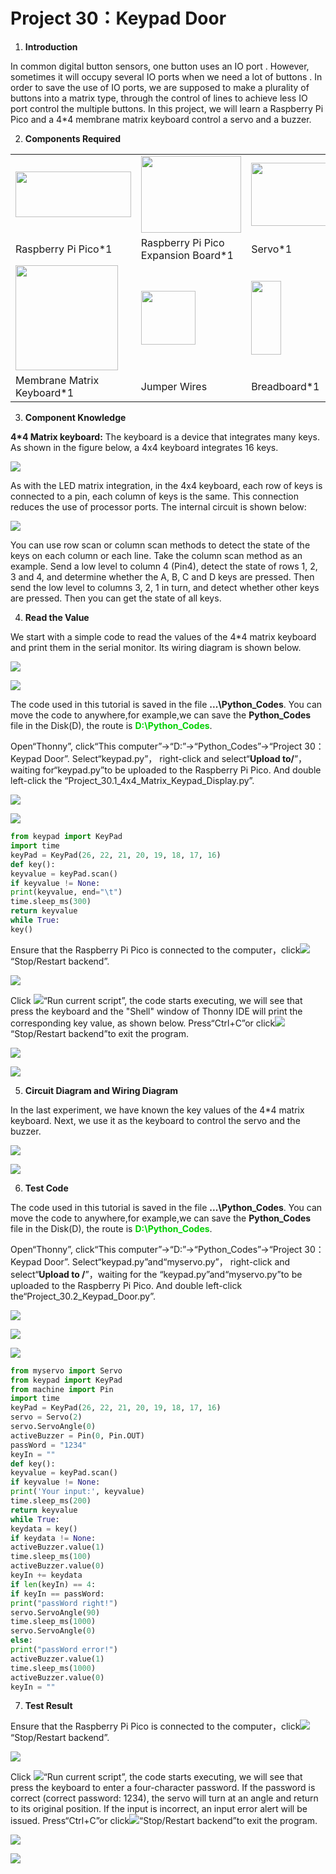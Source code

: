 # Project 30：Keypad Door

1.  **Introduction**
    

In common digital button sensors, one button uses an IO port . However, sometimes it will occupy several IO ports when we need a lot of buttons . In order to save the use of IO ports, we are supposed to make a plurality of buttons into a matrix type, through the control of lines to achieve less IO port control the multiple buttons. In this project, we will learn a Raspberry Pi Pico and a 4\*4 membrane matrix keyboard control a servo and a buzzer.   
    
2.  **Components Required**

<table>
<tbody>
<tr class="odd">
<td><img src="https://raw.githubusercontent.com/keyestudio/KS3025-KS3025F-Keyestudio-Raspberry-Pi-Pico-Learning-Kit-Complete-Edition-Python/master/media/ea74681ffd2116a2434692d34c25e829.jpeg" style="width:1.92569in;height:0.76667in" /></td>
<td><img src="https://raw.githubusercontent.com/keyestudio/KS3025-KS3025F-Keyestudio-Raspberry-Pi-Pico-Learning-Kit-Complete-Edition-Python/master/media/bbed91c0b45fcafc7e7163bfeabf68f9.png" style="width:1.66944in;height:1.28472in" /></td>
<td><img src="https://raw.githubusercontent.com/keyestudio/KS3025-KS3025F-Keyestudio-Raspberry-Pi-Pico-Learning-Kit-Complete-Edition-Python/master/media/cd0bc424e9916881a1a903793821a042.png" style="width:1.25417in;height:1.04792in" /></td>
<td><img src="https://raw.githubusercontent.com/keyestudio/KS3025-KS3025F-Keyestudio-Raspberry-Pi-Pico-Learning-Kit-Complete-Edition-Python/master/media/4b4f653a76a82a3b413855493cc58fba.png" style="width:0.86111in;height:0.70069in" /></td>
</tr>
<tr class="even">
<td>Raspberry Pi Pico*1</td>
<td>Raspberry Pi Pico Expansion Board*1</td>
<td>Servo*1</td>
<td>Active Buzzer*1</td>
</tr>
<tr class="odd">
<td><img src="https://raw.githubusercontent.com/keyestudio/KS3025-KS3025F-Keyestudio-Raspberry-Pi-Pico-Learning-Kit-Complete-Edition-Python/master/media/fcd187eb009098d691927511606c991b.jpeg" style="width:1.70972in;height:1.74931in" /></td>
<td><img src="https://raw.githubusercontent.com/keyestudio/KS3025-KS3025F-Keyestudio-Raspberry-Pi-Pico-Learning-Kit-Complete-Edition-Python/master/media/e9a8d050105397bb183512fb4ffdd2f6.png" style="width:0.90694in;height:0.90139in" /></td>
<td><img src="https://raw.githubusercontent.com/keyestudio/KS3025-KS3025F-Keyestudio-Raspberry-Pi-Pico-Learning-Kit-Complete-Edition-Python/master/media/e380dd26e4825be9a768973802a55fe6.png" style="width:0.50347in;height:1.23333in" /></td>
<td><img src="https://raw.githubusercontent.com/keyestudio/KS3025-KS3025F-Keyestudio-Raspberry-Pi-Pico-Learning-Kit-Complete-Edition-Python/master/media/7dcbd02995be3c142b2f97df7f7c03ce.png" style="width:0.99028in;height:0.52986in" /></td>
</tr>
<tr class="even">
<td>Membrane Matrix Keyboard*1</td>
<td>Jumper Wires</td>
<td>Breadboard*1</td>
<td>USB Cable*1</td>
</tr>
</tbody>
</table>

3.  **Component Knowledge**
    

**4\*4 Matrix keyboard:** The keyboard is a device that integrates many keys. As shown in the figure below, a 4x4 keyboard integrates 16 keys.
    
![](../media/fcd187eb009098d691927511606c991b.jpeg)
    
As with the LED matrix integration, in the 4x4 keyboard, each row of keys is connected to a pin, each column of keys is the same. This connection reduces the use of processor ports. The internal circuit is shown below:
    
![](../media/5ebdacba906622079e0ef41dc1ea3fdf.png)

You can use row scan or column scan methods to detect the state of the keys on each column or each line. Take the column scan method as an example. Send a low level to column 4 (Pin4), detect the state of rows 1, 2, 3 and 4, and determine whether the A, B, C and D keys are pressed. Then send the low level to columns 3, 2, 1 in turn, and detect whether other keys are pressed. Then you can get the state of all keys.

4.  **Read the Value**
    

We start with a simple code to read the values of the 4\*4 matrix keyboard and print them in the serial monitor. Its wiring diagram is shown below.

![](../media/a673f15964984f61170e2d7690e959c1.png)

![](../media/681be86e91946320131d4b11b12b77c2.png)

The code used in this tutorial is saved in the file **...\\Python_Codes**. You can move the code to anywhere,for example,we can save the **Python_Codes** file in the Disk(D), the route is <span style="color: rgb(0, 209, 0);">**D:\\Python_Codes**</span>.

Open“Thonny”, click“This computer”→“D:”→“Python_Codes”→“Project 30：Keypad Door”. Select“keypad\.py”， right-click and select“**Upload to/**”，waiting for“keypad\.py”to be uploaded to the Raspberry Pi Pico. And double left-click the “Project\_30.1\_4x4\_Matrix\_Keypad\_Display.py”.

![](../media/dbd629ecc3d6aa2517664241dfd82378.png)

![](../media/fc45dccc4f55940c69bd4619f83ddb16.png)

```python
from keypad import KeyPad
import time
keyPad = KeyPad(26, 22, 21, 20, 19, 18, 17, 16)
def key():
keyvalue = keyPad.scan()
if keyvalue != None:
print(keyvalue, end="\t")
time.sleep_ms(300)
return keyvalue
while True:
key()
```


Ensure that the Raspberry Pi Pico is connected to the computer，click![](../media/27451c8a9c13e29d02bc0f5831cfaf1f.png)“Stop/Restart backend”.

![](../media/768be990e8474f048c5c9a27aee3ac6a.png)

Click ![](../media/da852227207616ccd9aff28f19e02690.png)“Run current script”, the code starts executing, we will see that press the keyboard and the "Shell" window of Thonny IDE will print the corresponding key value, as shown below. Press“Ctrl+C”or click![](../media/27451c8a9c13e29d02bc0f5831cfaf1f.png)“Stop/Restart backend”to exit the program.

![](../media/c2aef97460cbf061a51e9da6217efadb.png)

![](../media/2f82f861d68daaaad8085b6a1bcc2e8d.png)

5.  **Circuit Diagram and Wiring Diagram**

In the last experiment, we have known the key values of the 4\*4 matrix keyboard. Next, we use it as the keyboard to control the servo and the buzzer.  

![](../media/f08b9ee128bc06300b3f8a05c73c2375.png)

![](../media/ccb5914d82d2b220e8a6afb944d13c54.png)

6.  **Test Code**

The code used in this tutorial is saved in the file **...\\Python_Codes**. You can move the code to anywhere,for example,we can save the **Python_Codes** file in the Disk(D), the route is <span style="color: rgb(0, 209, 0);">**D:\\Python_Codes**</span>.

Open“Thonny”, click“This computer”→“D:”→“Python_Codes”→“Project 30： Keypad Door”. Select“keypad\.py”and“myservo\.py”， right-click and select“**Upload to /**”，waiting for the “keypad\.py”and“myservo\.py”to be uploaded to the Raspberry Pi Pico. And double left-click the“Project\_30.2\_Keypad\_Door.py”.

![](../media/dbd629ecc3d6aa2517664241dfd82378.png)

![](../media/1e0349c41461a2894e0fcc1896b1f537.png)

![](../media/67282f4349b0196cc734e5ef8c1cbfa5.png)

```python
from myservo import Servo
from keypad import KeyPad
from machine import Pin
import time
keyPad = KeyPad(26, 22, 21, 20, 19, 18, 17, 16)
servo = Servo(2)
servo.ServoAngle(0)
activeBuzzer = Pin(0, Pin.OUT)
passWord = "1234"
keyIn = ""
def key():
keyvalue = keyPad.scan()
if keyvalue != None:
print('Your input:', keyvalue)
time.sleep_ms(200)
return keyvalue
while True:
keydata = key()
if keydata != None:
activeBuzzer.value(1)
time.sleep_ms(100)
activeBuzzer.value(0)
keyIn += keydata
if len(keyIn) == 4:
if keyIn == passWord:
print("passWord right!")
servo.ServoAngle(90)
time.sleep_ms(1000)
servo.ServoAngle(0)
else:
print("passWord error!")
activeBuzzer.value(1)
time.sleep_ms(1000)
activeBuzzer.value(0)
keyIn = ""
```


7.  **Test Result**
    

Ensure that the Raspberry Pi Pico is connected to the computer，click![](../media/27451c8a9c13e29d02bc0f5831cfaf1f.png)“Stop/Restart backend”.

![](../media/a3d47f9117b2df01852411444cc9c860.png)

Click ![](../media/da852227207616ccd9aff28f19e02690.png)“Run current script”, the code starts executing, we will see that press the keyboard to enter a four-character password. If the password is correct (correct password: 1234), the servo will turn at an angle and return to its original position. If the input is incorrect, an input error alert will be issued. Press“Ctrl+C”or click![](../media/27451c8a9c13e29d02bc0f5831cfaf1f.png)“Stop/Restart backend”to exit the program.

![](../media/578f2921f4a88bbbda0fa18f62a579db.png)

![](../media/d45bd766b2b2630219f8bef283a07417.png)
